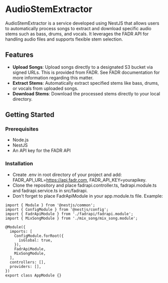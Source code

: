 # AudioStemExtractor

AudioStemExtractor is a service developed using NestJS that allows users to automatically process songs to extract and download specific audio stems such as bass, drums, and vocals. It leverages the FADR API for handling audio files and supports flexible stem selection.

## Features

- **Upload Songs**: Upload songs directly to a designated S3 bucket via signed URLs. This is provided from FADR. See FADR documentation for more information regarding this matter.
- **Extract Stems**: Automatically extract specified stems like bass, drums, or vocals from uploaded songs.
- **Download Stems**: Download the processed stems directly to your local directory.

## Getting Started

### Prerequisites

- Node.js
- NestJS
- An API key for the FADR API

### Installation

- Create .env in root directory of your project and add: FADR_API_URL=https://api.fadr.com, FADR_API_KEY=yourapikey.
- Clone the repository and place fadrapi.controller.ts, fadrapi.module.ts and fadrapi.service.ts in src/fadrapi.
- Don't forget to place FadrApiModule in your app.module.ts file. Example:

```node
import { Module } from '@nestjs/common';
import { ConfigModule } from '@nestjs/config';
import { FadrApiModule } from './fadrapi/fadrapi.module';
import { MixSongModule } from './mix_song/mix_song.module';

@Module({
  imports: [
    ConfigModule.forRoot({
      isGlobal: true,
    }),
    FadrApiModule,
    MixSongModule,
  ],
  controllers: [],
  providers: [],
})
export class AppModule {}
```
